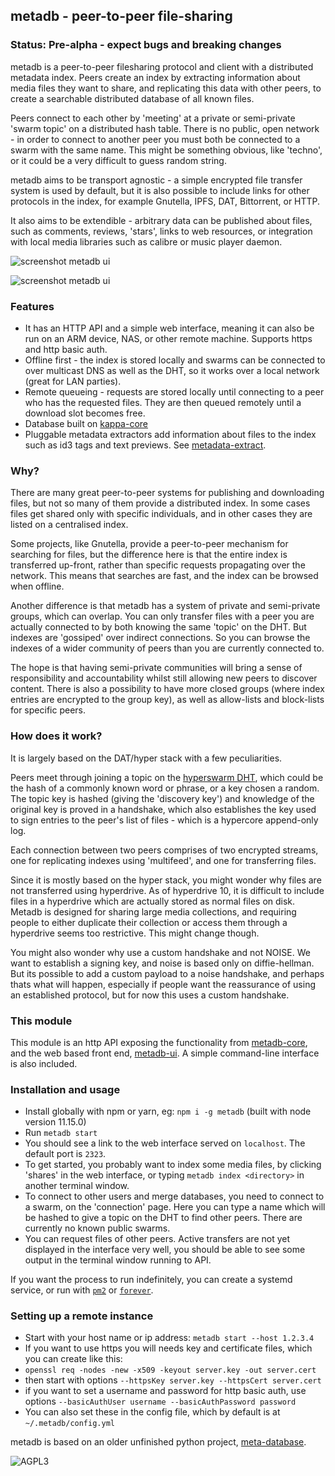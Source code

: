 ## metadb - peer-to-peer file-sharing

### Status: Pre-alpha - expect bugs and breaking changes

metadb is a peer-to-peer filesharing protocol and client with a distributed metadata index. Peers create an index by extracting information about media files they want to share, and replicating this data with other peers, to create a searchable distributed database of all known files.

Peers connect to each other by 'meeting' at a private or semi-private 'swarm topic' on a distributed hash table.
There is no public, open network - in order to connect to another peer you must both be connected to a swarm with the same name. This might be something obvious, like 'techno', or it could be a very difficult to guess random string.

metadb aims to be transport agnostic - a simple encrypted file transfer system is used by default, but it is also possible to include links for other protocols in the index, for example Gnutella, IPFS, DAT, Bittorrent, or HTTP. 

It also aims to be extendible - arbitrary data can be published about files, such as comments, reviews, 'stars', links to web resources, or integration with local media libraries such as calibre or music player daemon.

![screenshot metadb ui](http://ameba.ehion.com/download/metadb-screenshot1u.png)

![screenshot metadb ui](http://ameba.ehion.com/download/metadb-screenshot2u.png)

### Features

- It has an HTTP API and a simple web interface, meaning it can also be run on an ARM device, NAS, or other remote machine. Supports https and http basic auth.
- Offline first - the index is stored locally and swarms can be connected to over multicast DNS as well as the DHT, so it works over a local network (great for LAN parties).
- Remote queueing - requests are stored locally until connecting to a peer who has the requested files. They are then queued remotely until a download slot becomes free.
- Database built on [kappa-core](https://github.com/kappa-db/kappa-core)
- Pluggable metadata extractors add information about files to the index such as id3 tags and text previews. See [metadata-extract](https://github.com/ameba23/metadata-extract).

### Why?

There are many great peer-to-peer systems for publishing and downloading files, but not so many of them provide a distributed index. In some cases files get shared only with specific individuals, and in other cases they are listed on a centralised index.

Some projects, like Gnutella, provide a peer-to-peer mechanism for searching for files, but the difference here is that the entire index is transferred up-front, rather than specific requests propagating over the network.  This means that searches are fast, and the index can be browsed when offline.

Another difference is that metadb has a system of private and semi-private groups, which can overlap. You can only transfer files with a peer you are actually connected to by both knowing the same 'topic' on the DHT. But indexes are 'gossiped' over indirect connections. So you can browse the indexes of a wider community of peers than you are currently connected to.

The hope is that having semi-private communities will bring a sense of responsibility and accountability whilst still allowing new peers to discover content. There is also a possibility to have more closed groups (where index entries are encrypted to the group key), as well as allow-lists and block-lists for specific peers.

### How does it work?

It is largely based on the DAT/hyper stack with a few peculiarities.

Peers meet through joining a topic on the [hyperswarm DHT](https://github.com/hyperswarm), which could be the hash of a commonly known word or phrase, or a key chosen a random.  The topic key is hashed (giving the 'discovery key') and knowledge of the original key is proved in a handshake, which also establishes the key used to sign entries to the peer's list of files - which is a hypercore append-only log.

Each connection between two peers comprises of two encrypted streams, one for replicating indexes using 'multifeed',  and one for transferring files.

Since it is mostly based on the hyper stack, you might wonder why files are not transferred using hyperdrive.  As of hyperdrive 10, it is difficult to include files in a hyperdrive which are actually stored as normal files on disk.  Metadb is designed for sharing large media collections, and requiring people to either duplicate their collection or access them through a hyperdrive seems too restrictive. This might change though.

You might also wonder why use a custom handshake and not NOISE. We want to establish a signing key, and noise is based only on diffie-hellman. But its possible to add a custom payload to a noise handshake, and perhaps thats what will happen, especially if people want the reassurance of using an established protocol, but for now this uses a custom handshake.

### This module

This module is an http API exposing the functionality from [metadb-core](https://github.com/ameba23/metadb-core), and the web based front end, [metadb-ui](https://github.com/ameba23/metadb-ui). A simple command-line interface is also included.

### Installation and usage

- Install globally with npm or yarn, eg: `npm i -g metadb` (built with node version 11.15.0)
- Run `metadb start`
- You should see a link to the web interface served on `localhost`. The default port is `2323`.
- To get started, you probably want to index some media files, by clicking 'shares' in the web interface, or typing `metadb index <directory>` in another terminal window.
- To connect to other users and merge databases, you need to connect to a swarm, on the 'connection' page.
Here you can type a name which will be hashed to give a topic on the DHT to find other peers.  There are currently no known public swarms.
- You can request files of other peers. Active transfers are not yet displayed in the interface very well, you should be able to see some output in the terminal window running to API.

If you want the process to run indefinitely, you can create a systemd service, or run with [`pm2`](https://www.npmjs.com/package/pm2) or [`forever`](https://www.npmjs.com/package/forever). 

### Setting up a remote instance

- Start with your host name or ip address: `metadb start --host 1.2.3.4`
- If you want to use https you will needs key and certificate files, which you can create like this:
- `openssl req -nodes -new -x509 -keyout server.key -out server.cert`
- then start with options `--httpsKey server.key --httpsCert server.cert` 
- if you want to set a username and password for http basic auth, use options `--basicAuthUser username --basicAuthPassword password`
- You can also set these in the config file, which by default is at `~/.metadb/config.yml`

metadb is based on an older unfinished python project, [meta-database](https://github.com/ameba23/meta-database). 

![AGPL3](https://www.gnu.org/graphics/agplv3-with-text-162x68.png)
